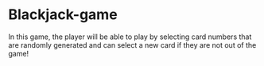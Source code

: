 # Blackjack-game
In this game, the player will be able to play by selecting card numbers that are randomly generated and can select a new card if they are not out of the game!
